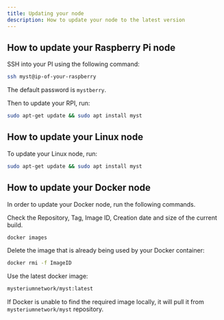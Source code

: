 ```yaml
---
title: Updating your node
description: How to update your node to the latest version
---
```


## How to update your Raspberry Pi node

SSH into your PI using the following command:

```bash
ssh myst@ip-of-your-raspberry
```

The default password is  `mystberry`.

Then to update your RPI, run:

```bash
sudo apt-get update && sudo apt install myst
```

## How to update your Linux node

To update your Linux node, run:
```bash
sudo apt-get update && sudo apt install myst
```

## How to update your Docker node

In order to update your Docker node, run the following commands.

Check the Repository, Tag, Image ID, Creation date and size of the current build.

```bash
docker images
```

Delete the image that is already being used by your Docker container:

```bash
docker rmi -f ImageID
```

Use the latest docker image:

```bash
mysteriumnetwork/myst:latest
```

If Docker is unable to find the required image locally, it will pull it from `mysteriumnetwork/myst` repository.
